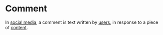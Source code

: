 # Comment

In [social media](/docs/glossary/social-media), a comment is text written by [users](/docs/glossary/user), in response to a piece of [content](/docs/glossary/content).